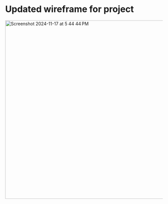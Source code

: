 # Updated wireframe for project

<img width="571" alt="Screenshot 2024-11-17 at 5 44 44 PM" src="https://github.com/user-attachments/assets/29189f37-ec4f-4116-9d9c-4290e9b7deca">
